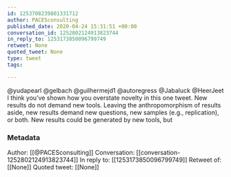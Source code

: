 ```yaml
---
id: 1253708239801331712
author: PACESconsulting
published_date: 2020-04-24 15:31:51 +00:00
conversation_id: 1252802124913823744
in_reply_to: 1253173850096799749
retweet: None
quoted_tweet: None
type: tweet
tags:

---
```


@yudapearl @gelbach @guilhermejd1 @autoregress @Jabaluck @HeerJeet I think you’ve shown how you overstate novelty in this one tweet.  New results do not demand new tools.  Leaving the anthropomorphism of results aside, new results demand new questions, new samples (e.g., replication), or both.  New results could be generated by new tools, but

### Metadata

Author: [[@PACESconsulting]]
Conversation: [[conversation-1252802124913823744]]
In reply to: [[1253173850096799749]]
Retweet of: [[None]]
Quoted tweet: [[None]]
